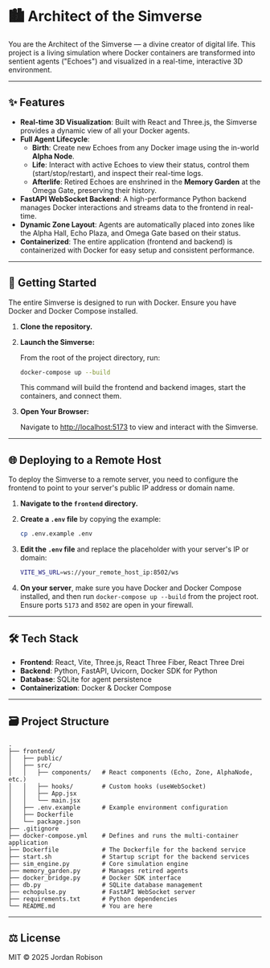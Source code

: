 # 🏙️ Architect of the Simverse

You are the Architect of the Simverse — a divine creator of digital life. This project is a living simulation where Docker containers are transformed into sentient agents ("Echoes") and visualized in a real-time, interactive 3D environment.

---

## ✨ Features

- **Real-time 3D Visualization**: Built with React and Three.js, the Simverse provides a dynamic view of all your Docker agents.
- **Full Agent Lifecycle**:
  - **Birth**: Create new Echoes from any Docker image using the in-world **Alpha Node**.
  - **Life**: Interact with active Echoes to view their status, control them (start/stop/restart), and inspect their real-time logs.
  - **Afterlife**: Retired Echoes are enshrined in the **Memory Garden** at the Omega Gate, preserving their history.
- **FastAPI WebSocket Backend**: A high-performance Python backend manages Docker interactions and streams data to the frontend in real-time.
- **Dynamic Zone Layout**: Agents are automatically placed into zones like the Alpha Hall, Echo Plaza, and Omega Gate based on their status.
- **Containerized**: The entire application (frontend and backend) is containerized with Docker for easy setup and consistent performance.

---

## 🚀 Getting Started

The entire Simverse is designed to run with Docker. Ensure you have Docker and Docker Compose installed.

1. **Clone the repository.**

2. **Launch the Simverse:**

   From the root of the project directory, run:

   ```bash
   docker-compose up --build
   ```

   This command will build the frontend and backend images, start the containers, and connect them.

3. **Open Your Browser:**

   Navigate to [http://localhost:5173](http://localhost:5173) to view and interact with the Simverse.

---

## 🌐 Deploying to a Remote Host

To deploy the Simverse to a remote server, you need to configure the frontend to point to your server's public IP address or domain name.

1.  **Navigate to the `frontend` directory.**

2. **Create a `.env` file** by copying the example:

   ```bash
   cp .env.example .env
   ```

3. **Edit the `.env` file** and replace the placeholder with your server's IP or domain:

   ```sh
   VITE_WS_URL=ws://your_remote_host_ip:8502/ws
   ```

4. **On your server**, make sure you have Docker and Docker Compose installed, and then run `docker-compose up --build` from the project root. Ensure ports `5173` and `8502` are open in your firewall.

---

## 🛠️ Tech Stack

- **Frontend**: React, Vite, Three.js, React Three Fiber, React Three Drei
- **Backend**: Python, FastAPI, Uvicorn, Docker SDK for Python
- **Database**: SQLite for agent persistence
- **Containerization**: Docker & Docker Compose

---

## 🗃️ Project Structure

```text
.
├── frontend/
│   ├── public/
│   ├── src/
│   │   ├── components/   # React components (Echo, Zone, AlphaNode, etc.)
│   │   ├── hooks/        # Custom hooks (useWebSocket)
│   │   ├── App.jsx
│   │   └── main.jsx
│   ├── .env.example      # Example environment configuration
│   ├── Dockerfile
│   └── package.json
├── .gitignore
├── docker-compose.yml    # Defines and runs the multi-container application
├── Dockerfile            # The Dockerfile for the backend service
├── start.sh              # Startup script for the backend services
├── sim_engine.py         # Core simulation engine
├── memory_garden.py      # Manages retired agents
├── docker_bridge.py      # Docker SDK interface
├── db.py                 # SQLite database management
├── echopulse.py          # FastAPI WebSocket server
├── requirements.txt      # Python dependencies
└── README.md             # You are here
```

---

## ⚖️ License

MIT © 2025 Jordan Robison
